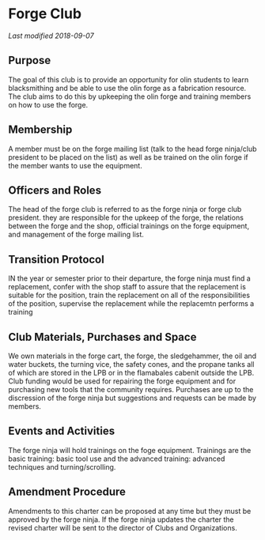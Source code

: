 # Forge Club
*Last modified 2018-09-07*
## Purpose 
The goal of this club is to provide an opportunity for olin students to learn blacksmithing and be able to use the olin forge as a fabrication resource. The club aims to do this by upkeeping the olin forge and training members on how to use the forge.
## Membership
A member must be on the forge mailing list (talk to the head forge ninja/club president to be placed on the list) as well as be trained on the olin forge if the member wants to use the equipment.
## Officers and Roles
The head of the forge club is referred to as the forge ninja or forge club president. they are responsible for the upkeep of the forge, the relations between the forge and the shop, official trainings on the forge equipment, and management of the forge mailing list.
## Transition Protocol
IN the year or semester prior to their departure, the forge ninja must find a replacement, confer with the shop staff to assure that the replacement is suitable for the position, train the replacement on all of the responsibilities of the position, supervise the replacement while the replacemtn performs a training 
## Club Materials, Purchases and Space
We own materials in the forge cart, the forge, the sledgehammer, the oil and water buckets, the turning vice, the safety cones, and the propane tanks all of which are stored in the LPB or in the flamabales cabenit outside the LPB. Club funding would be used for repairing the forge equipment and for purchasing new tools that the community requires. Purchases are up to the discression of the forge ninja but suggestions and requests can be made by members.
## Events and Activities
The forge ninja will hold trainings on the foge equipment. Trainings are the basic training: basic tool use and the advanced training: advanced techniques and turning/scrolling.
## Amendment Procedure
Amendments to this charter can be proposed at any time but they must be approved by the forge ninja. If the forge ninja updates the charter the revised charter will be sent to the director of Clubs and Organizations.
